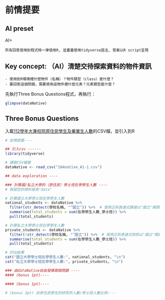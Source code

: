 # 前情提要

## AI preset

AI>
```
所有回答使用到程式時一律使用R, 並盡量使用tidyverse語法, 答案以R script呈現  
``` 

## Key concept: （AI）清楚交待探索資料的物件資訊

    - 使用到R環境裡什麼物件（名稱）？物件類型（class）是什麼？
    - 要回答這個問題，需要使用這物件裡什麼元素？元素類型是什麼？

先執行Three Bonus Questions程式，再執行：
```r
glimpse(dataNative)
```

## Three Bonus Questions

入載[112學年大專校院原住民學生及畢業生人數](https://data.gov.tw/dataset/33514)的CSV檔，並引入到R

```r
# 前情提要----

## 引入csv ------
library(tidyverse)

# 讀取CSV檔案
dataNative <- read_csv("104native_A1-1.csv")

## data exploration ----

### 計算國/私立大學的（原住民）學士班在學學生人數 ----
# 假設您的資料框為"data"

# 計算國立大學學士班在學學生人數
national_students <- dataNative %>%
  filter(str_detect(學校名稱, "^國立")) %>%  # 使用正則表達式篩選以"國立"開頭的學校名稱
  summarise(total_students = sum(在學學生人數_學士班)) %>%
  pull(total_students)

# 計算私立大學學士班在學學生人數
private_students <- dataNative %>%
  filter(!str_detect(學校名稱, "^國立")) %>%  # 使用正則表達式排除以"國立"開頭的學校名稱，即私立大學
  summarise(total_students = sum(在學學生人數_學士班)) %>%
  pull(total_students)

# 印出結果
cat("國立大學學士班在學學生人數:", national_students, "\n")
cat("私立大學學士班在學學生人數:", private_students, "\n")

### 由dataNative自由發揮兩個問題 ----
#### (bonus 1pt)----

#### (bonus 1pt)----

# (bonus 3pt) 非原住民學生的研究所人數/學士班人數比例----


```